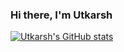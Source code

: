 ### Hi there, I'm Utkarsh

[![Utkarsh's GitHub stats](https://github-readme-stats.vercel.app/api?username=utkarsh2710&show_icons=true&theme=radical)](https://github.com/utkarsh2710/github-readme-stats)
